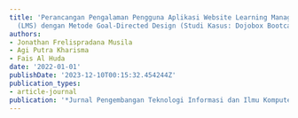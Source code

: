```yaml
---
title: 'Perancangan Pengalaman Pengguna Aplikasi Website Learning Management System
  (LMS) dengan Metode Goal-Directed Design (Studi Kasus: Dojobox Bootcamp Academy)'
authors:
- Jonathan Frelispradana Musila
- Agi Putra Kharisma
- Fais Al Huda
date: '2022-01-01'
publishDate: '2023-12-10T00:15:32.454244Z'
publication_types:
- article-journal
publication: '*Jurnal Pengembangan Teknologi Informasi dan Ilmu Komputer*'
---
```


